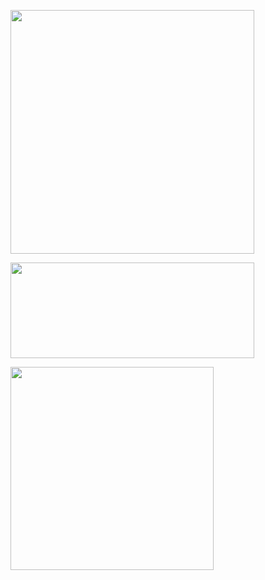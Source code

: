 
<p float="left">
    <p>
        <a href="https://github.com/anuraghazra/github-readme-stats" title="Go to Source">
            <img width=390 src="https://github-readme-stats-apenjulius-projects.vercel.app/api?username=apenjulius&include_all_commits=true&show_icons=true&theme=transparent"/>
        </a>
    </p>
    <p>
        <a href="https://github.com/denvercoder1/github-readme-streak-stats" title="Go to Source">
            <img width=390 height="153px" src="https://streak-stats.demolab.com/?user=apenjulius&theme=transparent" />
        </a>
    </p>
    <a href="https://github.com/anuraghazra/github-readme-stats">
        <img width=325 src="https://github-readme-stats.vercel.app/api/top-langs?username=apenjulius&show_icons=true&locale=en&theme=transparent&langs_count=20&size_weight=0.5&count_weight=0.5" />
    </a>
</p>

